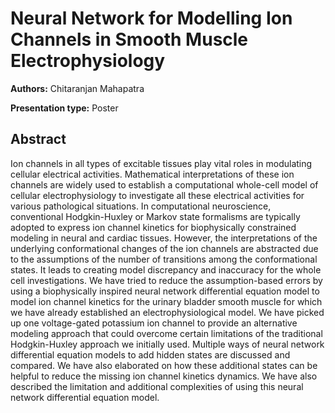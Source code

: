 
#  Neural Network for Modelling Ion Channels in Smooth Muscle Electrophysiology

**Authors:** Chitaranjan Mahapatra

**Presentation type:** Poster

## Abstract

Ion channels in all types of excitable tissues play vital roles in modulating cellular electrical activities. Mathematical interpretations of these ion channels are widely used to establish a computational whole-cell model of cellular electrophysiology to investigate all these electrical activities for various pathological situations.   In computational neuroscience, conventional Hodgkin-Huxley or Markov state formalisms are typically adopted to express ion channel kinetics for biophysically constrained modeling in neural and cardiac tissues. However, the interpretations of the underlying conformational changes of the ion channels are abstracted due to the assumptions of the number of transitions among the conformational states. It leads to creating model discrepancy and inaccuracy for the whole cell investigations.  We have tried to reduce the assumption-based errors by using a biophysically inspired neural network differential equation model to model ion channel kinetics for the urinary bladder smooth muscle for which we have already established an electrophysiological model. We have picked up one voltage-gated potassium ion channel to provide an alternative modeling approach that could overcome certain limitations of the traditional Hodgkin-Huxley approach we initially used. Multiple ways of neural network differential equation models to add hidden states are discussed and compared. We have also elaborated on how these additional states can be helpful to reduce the missing ion channel kinetics dynamics. We have also described the limitation and additional complexities of using this neural network differential equation model. 


